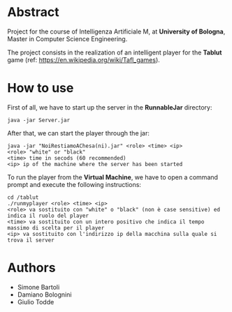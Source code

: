 # Abstract

Project for the course of Intelligenza Artificiale M, at **University of Bologna**, Master in Computer Science Engineering.

The project consists in the realization of an intelligent player for the **Tablut** game (ref: https://en.wikipedia.org/wiki/Tafl_games).

# How to use

First of all, we have to start up the server in the **RunnableJar** directory:
```
java -jar Server.jar
```

After that, we can start the player through the jar:
```
java -jar "NoiRestiamoAChesa(ni).jar" <role> <time> <ip>
<role> "white" or "black" 
<time> time in secods (60 recommended)
<ip> ip of the machine where the server has been started
```

To run the player from the **Virtual Machine**, we have to open a command prompt and execute the following instructions:
```
cd /tablut
./runmyplayer <role> <time> <ip>
<role> va sostituito con "white" o "black" (non è case sensitive) ed indica il ruolo del player
<time> va sostituito con un intero positivo che indica il tempo massimo di scelta per il player
<ip> va sostituito con l'indirizzo ip della macchina sulla quale si trova il server
```

# Authors 
- Simone Bartoli
- Damiano Bolognini
- Giulio Todde
